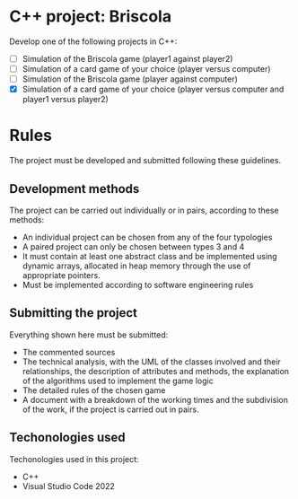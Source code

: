 # C++ project: Briscola
Develop one of the following projects in C++:
- [ ] Simulation of the Briscola game (player1 against player2)
- [ ] Simulation of a card game of your choice (player versus computer)
- [ ] Simulation of the Briscola game (player against computer)
- [x] Simulation of a card game of your choice (player versus computer and player1 versus player2)

# Rules
The project must be developed and submitted following these guidelines.

## Development methods
The project can be carried out individually or in pairs, according to these methods:
- An individual project can be chosen from any of the four typologies
- A paired project can only be chosen between types 3 and 4
- It must contain at least one abstract class and be implemented using dynamic arrays, allocated in heap memory through the use of appropriate pointers.
- Must be implemented according to software engineering rules

## Submitting the project
Everything shown here must be submitted:
- The commented sources
- The technical analysis, with the UML of the classes involved and their relationships, the description of attributes and methods, the explanation of the algorithms used to implement the game logic
- The detailed rules of the chosen game
- A document with a breakdown of the working times and the subdivision of the work, if the project is carried out in pairs.

## Techonologies used
Techonologies used in this project:
- C++
- Visual Studio Code 2022
